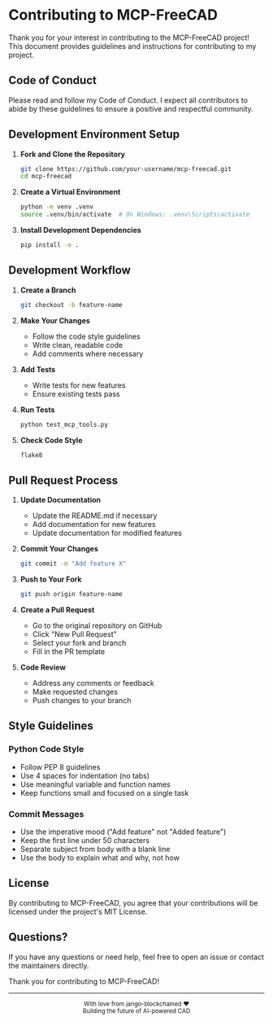 # Contributing to MCP-FreeCAD

Thank you for your interest in contributing to the MCP-FreeCAD project! This document provides guidelines and instructions for contributing to my project.

## Code of Conduct

Please read and follow my Code of Conduct. I expect all contributors to abide by these guidelines to ensure a positive and respectful community.

## Development Environment Setup

1. **Fork and Clone the Repository**
   ```bash
   git clone https://github.com/your-username/mcp-freecad.git
   cd mcp-freecad
   ```

2. **Create a Virtual Environment**
   ```bash
   python -m venv .venv
   source .venv/bin/activate  # On Windows: .venv\Scripts\activate
   ```

3. **Install Development Dependencies**
   ```bash
   pip install -e .
   ```

## Development Workflow

1. **Create a Branch**
   ```bash
   git checkout -b feature-name
   ```

2. **Make Your Changes**
   - Follow the code style guidelines
   - Write clean, readable code
   - Add comments where necessary

3. **Add Tests**
   - Write tests for new features
   - Ensure existing tests pass

4. **Run Tests**
   ```bash
   python test_mcp_tools.py
   ```

5. **Check Code Style**
   ```bash
   flake8
   ```

## Pull Request Process

1. **Update Documentation**
   - Update the README.md if necessary
   - Add documentation for new features
   - Update documentation for modified features

2. **Commit Your Changes**
   ```bash
   git commit -m "Add feature X"
   ```

3. **Push to Your Fork**
   ```bash
   git push origin feature-name
   ```

4. **Create a Pull Request**
   - Go to the original repository on GitHub
   - Click "New Pull Request"
   - Select your fork and branch
   - Fill in the PR template

5. **Code Review**
   - Address any comments or feedback
   - Make requested changes
   - Push changes to your branch

## Style Guidelines

### Python Code Style

- Follow PEP 8 guidelines
- Use 4 spaces for indentation (no tabs)
- Use meaningful variable and function names
- Keep functions small and focused on a single task

### Commit Messages

- Use the imperative mood ("Add feature" not "Added feature")
- Keep the first line under 50 characters
- Separate subject from body with a blank line
- Use the body to explain what and why, not how

## License

By contributing to MCP-FreeCAD, you agree that your contributions will be licensed under the project's MIT License.

## Questions?

If you have any questions or need help, feel free to open an issue or contact the maintainers directly.

Thank you for contributing to MCP-FreeCAD!

---

<div align="center">
<sub>
With love from jango-blockchained ❤️<br>
Building the future of AI-powered CAD
</sub>
</div> 

